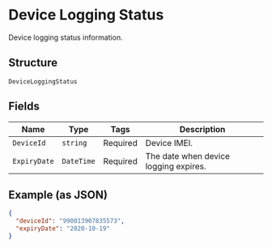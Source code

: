 
# Device Logging Status

Device logging status information.

## Structure

`DeviceLoggingStatus`

## Fields

| Name | Type | Tags | Description |
|  --- | --- | --- | --- |
| `DeviceId` | `string` | Required | Device IMEI. |
| `ExpiryDate` | `DateTime` | Required | The date when device logging expires. |

## Example (as JSON)

```json
{
  "deviceId": "990013907835573",
  "expiryDate": "2020-10-19"
}
```

